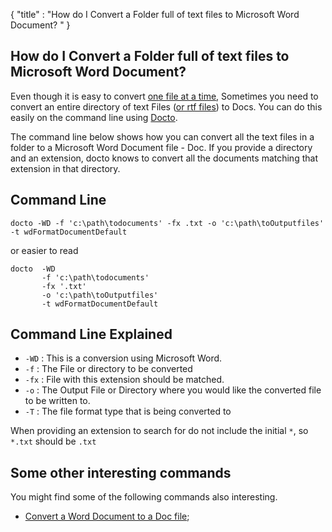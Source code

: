 {
    "title" : "How do I Convert a Folder full of text files to Microsoft Word Document? " 
}

How do I Convert a Folder full of text files to Microsoft Word Document?          
-

Even though it is easy to convert [one file at a time](ConvertDocToFileDoc.md), Sometimes you need to convert an entire directory of text Files ([or rtf files](ConvertDirRTFToFile.md)) to Docs.  You can do this easily on the command line using [Docto](https://github.com/tobya/docto). 

The command line below shows how you can convert all the text files in a folder to a Microsoft Word Document file - Doc.  If you provide a directory and an extension, docto knows to convert all the documents matching that extension in that directory.

Command Line 
-

 ````
 docto -WD -f 'c:\path\todocuments' -fx .txt -o 'c:\path\toOutputfiles' -t wdFormatDocumentDefault
 ````
 or easier to read
 ````
 docto  -WD 
        -f 'c:\path\todocuments' 
        -fx '.txt'
        -o 'c:\path\toOutputfiles' 
        -t wdFormatDocumentDefault
 ````

Command Line Explained 
-

 - `-WD` :  This is a conversion using Microsoft Word. 
 - `-f` :  The File or directory to be converted 
 - `-fx` :  File with this extension should be matched. 
 - `-o` :  The Output File or Directory where you would like the converted file to be written to.
 - `-T` :  The file format type that is being converted to

When providing an extension to search for do not include the initial `*`, so `*.txt` should be `.txt`


Some other interesting commands
-

You might find some of the following commands also interesting.

- [Convert a Word Document to a Doc file](ConvertDocToFileDoc.md);
    

